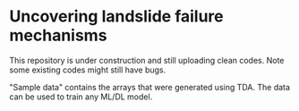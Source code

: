 # Uncovering landslide failure mechanisms



This repository is under construction and still uploading clean codes. Note some existing codes might still have bugs. 

"Sample data" contains the arrays that were generated using TDA. The data can be used to train any ML/DL model. 
